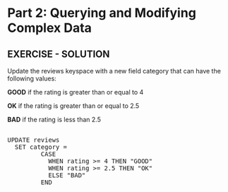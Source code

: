 # Part 2: Querying and Modifying Complex Data

## EXERCISE - SOLUTION

Update the reviews keyspace with a new field category that can have the following values:

**GOOD** if the rating is greater than or equal to 4

**OK** if the rating is greater than or equal to 2.5

**BAD** if the rating is less than 2.5

<pre id="example"> 
UPDATE reviews
  SET category = 
         CASE 
           WHEN rating >= 4 THEN "GOOD"
           WHEN rating >= 2.5 THEN "OK"
           ELSE "BAD"
         END
</pre>
